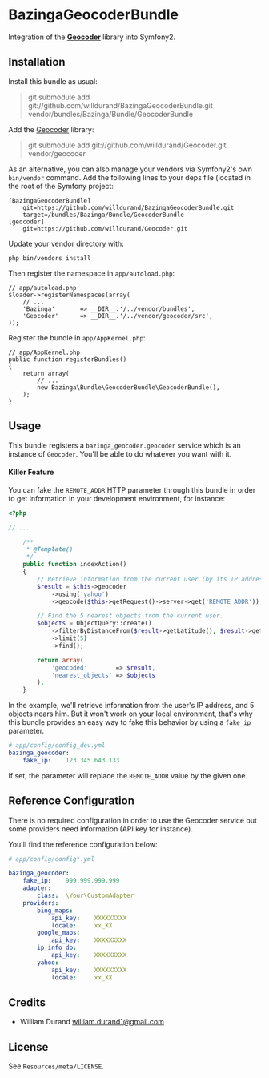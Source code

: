 BazingaGeocoderBundle
=====================

Integration of the [**Geocoder**](http://github.com/willdurand/Geocoder) library into Symfony2.


Installation
------------

Install this bundle as usual:

> git submodule add git://github.com/willdurand/BazingaGeocoderBundle.git vendor/bundles/Bazinga/Bundle/GeocoderBundle

Add the [Geocoder](https://github.com/willdurand/Geocoder) library:

> git submodule add git://github.com/willdurand/Geocoder.git vendor/geocoder

As an alternative, you can also manage your vendors via Symfony2's own `bin/vendor` command.
Add the following lines to your deps file (located in the root of the Symfony project:

    [BazingaGeocoderBundle]
        git=https://github.com/willdurand/BazingaGeocoderBundle.git
        target=/bundles/Bazinga/Bundle/GeocoderBundle
    [geocoder]
        git=https://github.com/willdurand/Geocoder.git

Update your vendor directory with:

    php bin/vendors install

Then register the namespace in `app/autoload.php`:

    // app/autoload.php
    $loader->registerNamespaces(array(
        // ...
        'Bazinga'       => __DIR__.'/../vendor/bundles',
        'Geocoder'      => __DIR__.'/../vendor/geocoder/src',
    ));

Register the bundle in `app/AppKernel.php`:

    // app/AppKernel.php
    public function registerBundles()
    {
        return array(
            // ...
            new Bazinga\Bundle\GeocoderBundle\GeocoderBundle(),
        );
    }


Usage
-----

This bundle registers a `bazinga_geocoder.geocoder` service which is an instance of `Geocoder`. You'll be able to do whatever you want with it.

#### Killer Feature ####

You can fake the `REMOTE_ADDR` HTTP parameter through this bundle in order to get information in your development environment, for instance:

``` php
<?php

// ...

    /**
     * @Template()
     */
    public function indexAction()
    {
        // Retrieve information from the current user (by its IP address)
        $result = $this->geocoder
            ->using('yahoo')
            ->geocode($this->getRequest()->server->get('REMOTE_ADDR'));

        // Find the 5 nearest objects from the current user.
        $objects = ObjectQuery::create()
            ->filterByDistanceFrom($result->getLatitude(), $result->getLongitude(), 15)
            ->limit(5)
            ->find();

        return array(
            'geocoded'        => $result,
            'nearest_objects' => $objects
        );
    }
```

In the example, we'll retrieve information from the user's IP address, and 5 objects nears him.
But it won't work on your local environment, that's why this bundle provides an easy way to fake this behavior by using a `fake_ip` parameter.

``` yaml
# app/config/config_dev.yml
bazinga_geocoder:
    fake_ip:    123.345.643.133
```

If set, the parameter will replace the `REMOTE_ADDR` value by the given one.


Reference Configuration
-----------------------

There is no required configuration in order to use the Geocoder service but some providers need information (API key for instance).

You'll find the reference configuration below:

``` yaml
# app/config/config*.yml

bazinga_geocoder:
    fake_ip:    999.999.999.999
    adapter:
        class:  \Your\CustomAdapter
    providers:
        bing_maps:
            api_key:    XXXXXXXXX
            locale:     xx_XX
        google_maps:
            api_key:    XXXXXXXXX
        ip_info_db:
            api_key:    XXXXXXXXX
        yahoo:
            api_key:    XXXXXXXXX
            locale:     xx_XX
```


Credits
-------

* William Durand <william.durand1@gmail.com>


License
-------

See `Resources/meta/LICENSE`.
